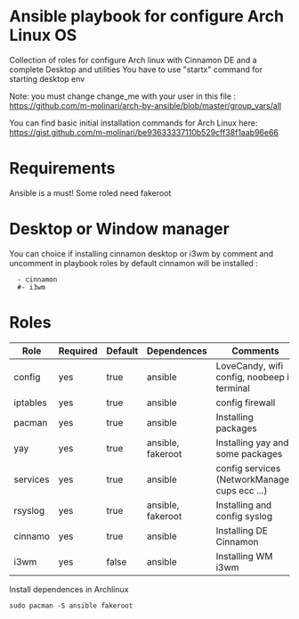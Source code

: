 # Ansible playbook for configure Arch Linux OS
Collection of roles for configure Arch linux with Cinnamon DE and a complete Desktop and utilities
You have to use "startx" command for starting desktop env

Note:
you must change change_me with your user in this file :
https://github.com/m-molinari/arch-by-ansible/blob/master/group_vars/all

You can find basic initial installation commands for Arch Linux here:
https://gist.github.com/m-molinari/be93633337110b529cff38f1aab96e66

# Requirements
Ansible is a must! Some roled need fakeroot

# Desktop or Window manager
You can choice if installing cinnamon desktop or i3wm by comment and uncomment in playbook roles
by default cinnamon will be installed :

```
  - cinnamon
  #- i3wm
```  
 
 # Roles
 
| Role                    | Required | Default | Dependences       | Comments                                        |
| ----------------------- | -------- | ------- | ----------------- | ----------------------------------------------- |
| config                  | yes      | true    | ansible           | LoveCandy, wifi config, noobeep in terminal     |
| iptables                | yes      | true    | ansible           | config firewall                                 |
| pacman                  | yes      | true    | ansible           | Installing packages                             |
| yay                     | yes      | true    | ansible, fakeroot | Installing yay and some packages                |
| services                | yes      | true    | ansible           | config services (NetworkManager, cups ecc ...)  | 
| rsyslog                 | yes      | true    | ansible, fakeroot | Installing and config syslog                    |
| cinnamo                 | yes      | true    | ansible           | Installing DE Cinnamon                          |
| i3wm                    | yes      | false   | ansible           | Installing WM i3wm                              |

Install dependences in Archlinux
```
sudo pacman -S ansible fakeroot
```
